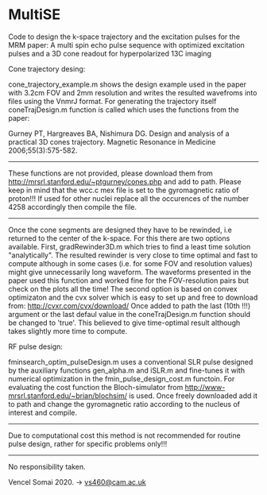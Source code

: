 # MultiSE
Code to design the k-space trajectory and the excitation pulses for the MRM paper: A multi spin echo pulse sequence with optimized excitation pulses and a 3D cone readout for hyperpolarized 13C imaging

Cone trajectory desing:

cone_trajectory_example.m shows the design example used in the paper with 3.2cm FOV and 2mm resolution and writes the resulted wavefroms into files using the VnmrJ format. For generating the trajectory itself coneTrajDesign.m function is called which uses the functions from the paper: 

Gurney PT, Hargreaves BA, Nishimura DG. Design and analysis of a practical 3D cones trajectory. Magnetic Resonance in Medicine 2006;55(3):575-582.

******************************************************************************************************************************************
These functions are not provided, please download them from http://mrsrl.stanford.edu/~ptgurney/cones.php and add to path. Please keep in mind that the wcc.c mex file is set to the gyromagnetic ratio of proton!!! If used for other nuclei replace all the occurences of the number 4258 accordingly then compile the file.
******************************************************************************************************************************************

Once the cone segments are designed they have to be rewinded, i.e returned to the center of the k-space. For this there are two options available. First, gradRewinder3D.m which tries to find a least time solution "analytically". The resulted rewinder is very close to time optimal and fast to compute although in some cases (i.e. for some FOV and resolution values) might give unnecessarily long waveform. The waveforms presented in the paper used this function and worked fine for the FOV-resolution pairs but check on the plots all the time!
The second option is based on convex optimizaton and the cvx solver which is easy to set up and free to download from: http://cvxr.com/cvx/download/
Once added to path the last (10th !!!) argument or the last defaul value in the coneTrajDesign.m function should be changed to 'true'. This believed to give time-optimal result although takes slightly more time to compute.


RF pulse design:

fminsearch_optim_pulseDesign.m uses a conventional SLR pulse designed by the auxiliary functions gen_alpha.m and iSLR.m and fine-tunes it with numerical optimization in the fmin_pulse_design_cost.m functoin. For evaluating the cost function the Bloch-simulator from http://www-mrsrl.stanford.edu/~brian/blochsim/ is used. Once freely downloaded add it to path and change the gyromagnetic ratio according to the nucleus of interest and compile. 

******************************************************************************************************************************************
Due to computational cost this method is not recommended for routine pulse design, rather for specific problems only!!!
******************************************************************************************************************************************

No responsibility taken.

Vencel Somai 2020. -> vs460@cam.ac.uk
